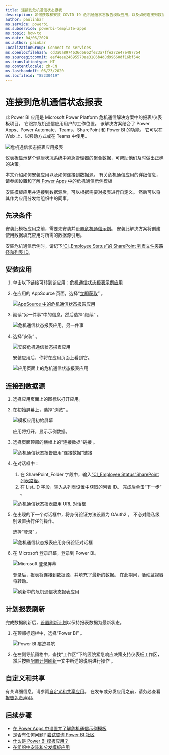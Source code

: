 ```yaml
---
title: 连接到危机通信状态报表
description: 如何获取和安装 COVID-19 危机通信状态报告模板应用，以及如何连接到数据
author: paulinbar
ms.service: powerbi
ms.subservice: powerbi-template-apps
ms.topic: how-to
ms.date: 04/06/2020
ms.author: painbar
LocalizationGroup: Connect to services
ms.openlocfilehash: cd3a0a8974636d6962fe23a7ffe272e47e487754
ms.sourcegitcommit: eef4eee24695570ae3186b4d8d99660df16bf54c
ms.translationtype: HT
ms.contentlocale: zh-CN
ms.lasthandoff: 06/23/2020
ms.locfileid: "85230419"
---
```

# <a name="connect-to-the-crisis-communication-presence-report"></a>连接到危机通信状态报表

此 Power BI 应用是 Microsoft Power Platform 危机通信解决方案中的报表/仪表板项目。 它跟踪危机通信应用用户的工作位置。 该解决方案结合了 Power Apps、Power Automate、Teams、SharePoint 和 Power BI 的功能。 它可以在 Web 上、以移动方式或在 Teams 中使用。

![危机通信状态报表应用报表](media/service-connect-to-crisis-communication-presence-report/service-crisis-communication-presence-report.png)

仪表板显示整个健康状况系统中紧急管理器的聚合数据，可帮助他们及时做出正确的决策。

本文介绍如何安装应用以及如何连接到数据源。 有关危机通信应用的详细信息，请参阅[设置和了解 Power Apps 中的危机通信示例模板](https://docs.microsoft.com/powerapps/maker/canvas-apps/sample-crisis-communication-app)

安装模板应用并连接到数据源后，可以根据需要对报表进行自定义。 然后可以将其作为应用分发给组织中的同事。

## <a name="prerequisites"></a>先决条件

安装此模板应用之前，需要先安装并设置[危机通信示例](https://docs.microsoft.com/powerapps/maker/canvas-apps/sample-crisis-communication-app)。 安装此解决方案将创建使用数据填充应用时所需的数据源引用。

安装危机通信示例时，请记下[“CI_Employee Status”的 SharePoint 列表文件夹路径和列表 ID](https://docs.microsoft.com/powerapps/maker/canvas-apps/sample-crisis-communication-app#monitor-office-absences-with-power-bi)。

## <a name="install-the-app"></a>安装应用

1. 单击以下链接可转到该应用：[危机通信状态报表示例应用](https://appsource.microsoft.com/en-us/product/power-bi/pbi-contentpacks.crisiscomms)

1. 在应用的 AppSource 页面，选择“[立即获取](https://appsource.microsoft.com/en-us/product/power-bi/pbi-contentpacks.crisiscomms)”  。

    [![AppSource 中的危机通信状态报告应用](media/service-connect-to-crisis-communication-presence-report/service-crisis-communication-presence-report-app-appsource-get-it-now.png)](https://appsource.microsoft.com/en-us/product/power-bi/pbi-contentpacks.crisiscomms)

1. 阅读“另一件事”中的信息，然后选择“继续”   。

    ![危机通信状态报表应用，另一件事](media/service-connect-to-crisis-communication-presence-report/service-crisis-communication-presence-report-1-more-thing.png)

1. 选择“安装”  。 

    ![安装危机通信状态报表应用](media/service-connect-to-crisis-communication-presence-report/service-crisis-communication-presence-report-select-install.png)

    安装应用后，你将在应用页面上看到它。

   ![应用页面上的危机通信状态报表应用](media/service-connect-to-crisis-communication-presence-report/service-crisis-communication-presence-report-app-apps-page-icon.png)

## <a name="connect-to-data-sources"></a>连接到数据源

1. 选择应用页面上的图标以打开应用。

1. 在初始屏幕上，选择“浏览”  。

   ![模板应用初始屏幕](media/service-connect-to-crisis-communication-presence-report/service-crisis-communication-presence-report-app-splash-screen.png)

   应用将打开，显示示例数据。

1. 选择页面顶部的横幅上的“连接数据”链接  。

   ![危机通信状态报告应用“连接数据”链接](media/service-connect-to-crisis-communication-presence-report/service-crisis-communication-presence-report-app-connect-data.png)

1. 在对话框中：
   1. 在 SharePoint_Folder 字段中，输入[“CI_Employee Status”SharePoint 列表路径](https://docs.microsoft.com/powerapps/maker/canvas-apps/sample-crisis-communication-app#monitor-office-absences-with-power-bi)。
   1. 在 List_ID 字段，输入从列表设置中获取的列表 ID。 完成后单击“下一步”  。

   ![危机通信状态报表应用 URL 对话框](media/service-connect-to-crisis-communication-presence-report/service-crisis-communication-presence-report-app-url-dialog.png)

1. 在出现的下一个对话框中，将身份验证方法设置为 OAuth2  。 不必对隐私级别设置执行任何操作。

   选择“登录”  。

   ![危机通信状态报表应用身份验证对话框](media/service-connect-to-crisis-communication-presence-report/service-crisis-communication-presence-report-app-authentication-dialog.png)

1. 在 Microsoft 登录屏幕，登录到 Power BI。

   ![Microsoft 登录屏幕](media/service-connect-to-crisis-communication-presence-report/service-crisis-communication-presence-report-app-microsoft-login.png)

   登录后，报表将连接到数据源，并填充了最新的数据。 在此期间，活动监视器将转动。

   ![刷新中的危机通信状态报表应用](media/service-connect-to-crisis-communication-presence-report/service-crisis-communication-presence-report-app-refresh-monitor.png)

## <a name="schedule-report-refresh"></a>计划报表刷新

完成数据刷新后，[设置刷新计划](../connect-data/refresh-scheduled-refresh.md)以保持报表数据为最新状态。

1. 在顶部标题栏中，选择“Power BI”  。

   ![Power BI 痕迹导航](media/service-connect-to-crisis-communication-presence-report/service-crisis-communication-presence-report-app-powerbi-breadcrumb.png)

1. 在左侧导航窗格中，查找“工作区”下的医院紧急响应决策支持仪表板工作区，然后按照[配置计划刷新](../connect-data/refresh-scheduled-refresh.md)一文中所述的说明进行操作  。

## <a name="customize-and-share"></a>自定义和共享

有关详细信息，请参阅[自定义和共享应用](../connect-data/service-template-apps-install-distribute.md#customize-and-share-the-app)。 在发布或分发应用之前，请务必查看[报告免责声明](../create-reports/sample-covid-19-us.md#disclaimers)。

## <a name="next-steps"></a>后续步骤
* [在 Power Apps 中设置并了解危机通信示例模板](https://docs.microsoft.com/powerapps/maker/canvas-apps/sample-crisis-communication-app)
* 是否有任何问题? [尝试咨询 Power BI 社区](https://community.powerbi.com/)
* [什么是 Power BI 模板应用？](../connect-data/service-template-apps-overview.md)
* [在组织中安装和分发模板应用](../connect-data/service-template-apps-install-distribute.md)
